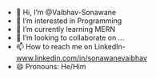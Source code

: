 - 👋 Hi, I’m @Vaibhav-Sonawane
- 👀 I’m interested in Programming 
- 🌱 I’m currently learning MERN
- 💞️ I’m looking to collaborate on ...
- 📫 How to reach me on LinkedIn- www.linkedin.com/in/sonawanevaibhav
- 😄 Pronouns: He/Him

<!---
Vaibhav-Sonawane/Vaibhav-Sonawane is a ✨ special ✨ repository because its `README.md` (this file) appears on your GitHub profile.
You can click the Preview link to take a look at your changes.
--->
